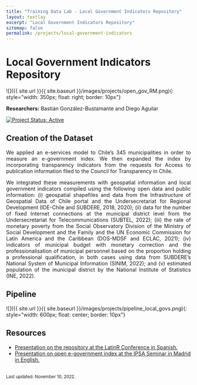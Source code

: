```yaml
---
title: "Training Data Lab - Local Government Indicators Repository"
layout: textlay
excerpt: "Local Government Indicators Repository"
sitemap: false
permalink: /projects/local-government-indicators
---
```


# Local Government Indicators Repository

![]({{ site.url }}{{ site.baseurl }}/images/projects/open_gov_RM.png){: style="width: 350px; float: right; border: 10px"}

**Researchers:** Bastián González-Bustamante and Diego Aguilar

[![Project Status: Active](https://img.shields.io/badge/project%20status-Active-brightgreen.svg)](https://training-datalab.com/projects/cps-ranking)

## Creation of the Dataset

<p align="justify">We applied an e-services model to Chile’s 345 municipalities in order to measure an e-government index. We then expanded the index by incorporating transparency indicators from the requests for Access to publication information filed to the Council for Transparency in Chile.</p>

<p align="justify"> We integrated these measurements with geospatial information and local government indicators compiled using the following open data and public information: (i) geospatial shapefiles and data from the Infrastructure of Geospatial Data of Chile portal and the Undersecretariat for Regional Development (IDE-Chile and SUBDERE, 2018, 2020); (ii) data for the number of fixed Internet connections at the municipal district level from the Undersecretariat for Telecommunications (SUBTEL, 2022); (iii) the rate of monetary poverty from the Social Observatory Division of the Ministry of Social Development and the Family and the UN Economic Commission for Latin America and the Caribbean (DOS-MDSF and ECLAC, 2021); (iv) indicators of municipal budget with monetary correction and the professionalisation of municipal personnel based on the proportion holding a professional qualification, in both cases using data from SUBDERE’s National System of Municipal Information (SINIM, 2022); and (v) estimated population of the municipal district by the National Institute of Statistics (INE, 2022).</p>

## Pipeline

![]({{ site.url }}{{ site.baseurl }}/images/projects/pipeline_local_govs.png){: style="width: 600px; float: center; border: 10px"}

## Resources

<ul>
<li><a href="https://youtu.be/AmUQnQbKabQ" target="_blank">Presentation on the repository at the LatinR Conference in Spanish.</a></li>
<li><a href="https://youtu.be/BL9qaoqbdWk" target="_blank">Presentation on open e-government index at the IPSA Seminar in Madrid in English.</a></li>
</ul>
<br />
<small>Last updated: November 10, 2022.</small>
